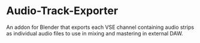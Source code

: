 # Audio-Track-Exporter
An addon for Blender that exports each VSE channel containing audio strips as individual audio files to use in mixing and mastering in external DAW.
